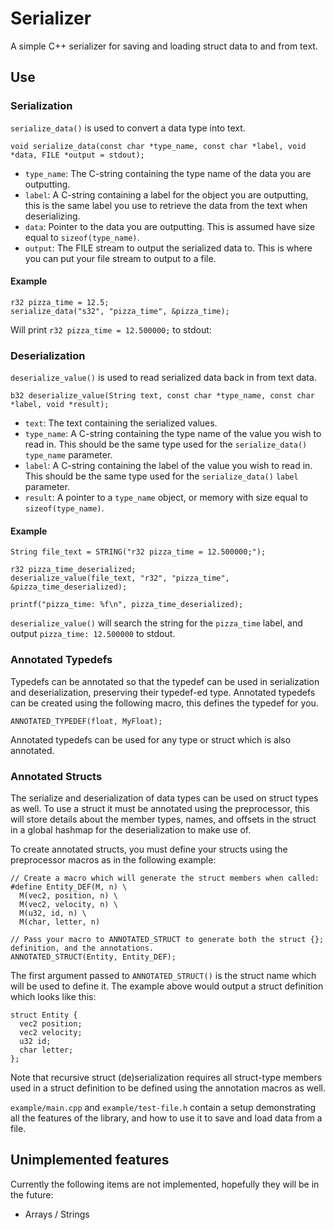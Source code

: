 # Serializer

A simple C++ serializer for saving and loading struct data to and from text.


## Use

### Serialization

`serialize_data()` is used to convert a data type into text.

    void serialize_data(const char *type_name, const char *label, void *data, FILE *output = stdout);

- `type_name`:  The C-string containing the type name of the data you are outputting.
- `label`:      A C-string containing a label for the object you are outputting, this is the same label you use to
                  retrieve the data from the text when deserializing.
- `data`:       Pointer to the data you are outputting.  This is assumed have size equal to `sizeof(type_name)`.
- `output`:     The FILE stream to output the serialized data to.  This is where you can put your file stream to output
                  to a file.

#### Example

    r32 pizza_time = 12.5;
    serialize_data("s32", "pizza_time", &pizza_time);

Will print `r32 pizza_time = 12.500000;` to stdout:


### Deserialization

`deserialize_value()` is used to read serialized data back in from text data.

    b32 deserialize_value(String text, const char *type_name, const char *label, void *result);

- `text`:       The text containing the serialized values.
- `type_name`:  A C-string containing the type name of the value you wish to read in.  This should be the same type used
                  for the `serialize_data()` `type_name` parameter.
- `label`:      A C-string containing the label of the value you wish to read in.  This should be the same type used for
                  the `serialize_data()` `label` parameter.
- `result`:     A pointer to a `type_name` object, or memory with size equal to `sizeof(type_name)`.

#### Example

    String file_text = STRING("r32 pizza_time = 12.500000;");

    r32 pizza_time_deserialized;
    deserialize_value(file_text, "r32", "pizza_time", &pizza_time_deserialized);

    printf("pizza_time: %f\n", pizza_time_deserialized);

`deserialize_value()` will search the string for the `pizza_time` label, and output `pizza_time: 12.500000` to stdout.


### Annotated Typedefs

Typedefs can be annotated so that the typedef can be used in serialization and deserialization, preserving their
typedef-ed type.  Annotated typedefs can be created using the following macro, this defines the typedef for you.

    ANNOTATED_TYPEDEF(float, MyFloat);

Annotated typedefs can be used for any type or struct which is also annotated.


### Annotated Structs

The serialize and deserialization of data types can be used on struct types as well.  To use a struct it must be
annotated using the preprocessor, this will store details about the member types, names, and offsets in the struct in a
global hashmap for the deserialization to make use of.

To create annotated structs, you must define your structs using the preprocessor macros as in the following example:

    // Create a macro which will generate the struct members when called:
    #define Entity_DEF(M, n) \
      M(vec2, position, n) \
      M(vec2, velocity, n) \
      M(u32, id, n) \
      M(char, letter, n)

    // Pass your macro to ANNOTATED_STRUCT to generate both the struct {}; definition, and the annotations.
    ANNOTATED_STRUCT(Entity, Entity_DEF);

The first argument passed to `ANNOTATED_STRUCT()` is the struct name which will be used to define it.  The example above
would output a struct definition which looks like this:

    struct Entity {
      vec2 position;
      vec2 velocity;
      u32 id;
      char letter;
    };

Note that recursive struct (de)serialization requires all struct-type members used in a struct definition to be defined
using the annotation macros as well.

`example/main.cpp` and `example/test-file.h` contain a setup demonstrating all the features of the library, and how to
use it to save and load data from a file.


## Unimplemented features

Currently the following items are not implemented, hopefully they will be in the future:
- Arrays / Strings
